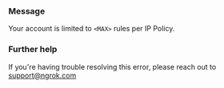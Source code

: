 
### Message
Your account is limited to <code>&lt;MAX&gt;</code> rules per IP Policy.

### Further help
If you're having trouble resolving this error, please reach out to [support@ngrok.com](mailto:support@ngrok.com?subject=Help%20with%20ERR_NGROK_1417)

